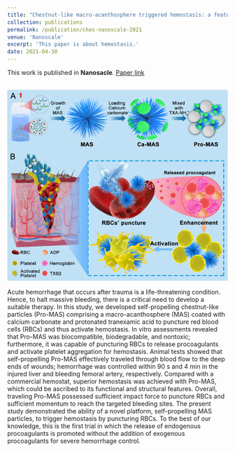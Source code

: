 ```yaml
---
title: "Chestnut-like macro-acanthosphere triggered hemostasis: a featured mechanism based on puncturing red blood cells. Nanoscale 2021, 13(21), 9843-9852."
collection: publications
permalink: /publication/ches-nanoscale-2021
venue: 'Nanoscale'
excerpt: 'This paper is about hemostasis.'
date: 2021-04-30
---
```


This work is published in **Nanosacle**. [Paper link](https://doi.org/10.1039/D1NR01148K)

<br/><img src='/images/fig1-ches-nanoscale-2021.png'>

Acute hemorrhage that occurs after trauma is a life-threatening condition. Hence, to halt massive bleeding, there is a critical need to develop a suitable therapy. In this study, we developed self-propelling chestnut-like particles (Pro-MAS) comprising a macro-acanthosphere (MAS) coated with calcium carbonate and protonated tranexamic acid to puncture red blood cells (RBCs) and thus activate hemostasis. In vitro assessments revealed that Pro-MAS was biocompatible, biodegradable, and nontoxic; furthermore, it was capable of puncturing RBCs to release procoagulants and activate platelet aggregation for hemostasis. Animal tests showed that self-propelling Pro-MAS effectively traveled through blood flow to the deep ends of wounds; hemorrhage was controlled within 90 s and 4 min in the injured liver and bleeding femoral artery, respectively. Compared with a commercial hemostat, superior hemostasis was achieved with Pro-MAS, which could be ascribed to its functional and structural features. Overall, traveling Pro-MAS possessed sufficient impact force to puncture RBCs and sufficient momentum to reach the targeted bleeding sites. The present study demonstrated the ability of a novel platform, self-propelling MAS particles, to trigger hemostasis by puncturing RBCs. To the best of our knowledge, this is the first trial in which the release of endogenous procoagulants is promoted without the addition of exogenous procoagulants for severe hemorrhage control.
